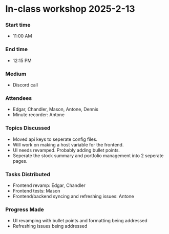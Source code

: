 # In-class workshop 2025-2-13

### Start time
- 11:00 AM

### End time
- 12:15 PM

### Medium
- Discord call

### Attendees
- Edgar, Chandler, Mason, Antone, Dennis
- Minute recorder: Antone

### Topics Discussed
- Moved api keys to seperate config files.
- Will work on making a host variable for the frontend.
- UI needs revamped.  Probably adding bullet points.
- Seperate the stock summary and portfolio management into 2 seperate pages.


### Tasks Distributed
- Frontend revamp: Edgar, Chandler
- Frontend tests: Mason
- Frontend/backend syncing and refreshing issues: Antone

### Progress Made
- UI revamping with bullet points and formatting being addressed
- Refreshing issues being addressed
